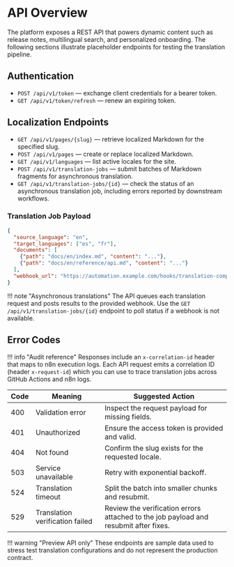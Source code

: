 # API Overview

The platform exposes a REST API that powers dynamic content such as release notes, multilingual search, and personalized onboarding. The following sections illustrate placeholder endpoints for testing the translation pipeline.

## Authentication

- `POST /api/v1/token` — exchange client credentials for a bearer token.
- `GET /api/v1/token/refresh` — renew an expiring token.

## Localization Endpoints

- `GET /api/v1/pages/{slug}` — retrieve localized Markdown for the specified slug.
- `POST /api/v1/pages` — create or replace localized Markdown.
- `GET /api/v1/languages` — list active locales for the site.
- `POST /api/v1/translation-jobs` — submit batches of Markdown fragments for asynchronous translation.
- `GET /api/v1/translation-jobs/{id}` — check the status of an asynchronous translation job, including errors reported by downstream workflows.

### Translation Job Payload

```json
{
  "source_language": "en",
  "target_languages": ["es", "fr"],
  "documents": [
    {"path": "docs/en/index.md", "content": "..."},
    {"path": "docs/en/reference/api.md", "content": "..."}
  ],
  "webhook_url": "https://automation.example.com/hooks/translation-complete"
}
```

!!! note "Asynchronous translations"
    The API queues each translation request and posts results to the provided webhook. Use the `GET /api/v1/translation-jobs/{id}` endpoint to poll status if a webhook is not available.

## Error Codes

!!! info "Audit reference"
    Responses include an `x-correlation-id` header that maps to n8n execution logs.
    Each API request emits a correlation ID (header `x-request-id`) which you can use to trace translation jobs across GitHub Actions and n8n logs.

| Code | Meaning | Suggested Action |
| ---- | ------- | ---------------- |
| 400 | Validation error | Inspect the request payload for missing fields. |
| 401 | Unauthorized | Ensure the access token is provided and valid. |
| 404 | Not found | Confirm the slug exists for the requested locale. |
| 503 | Service unavailable | Retry with exponential backoff. |
| 524 | Translation timeout | Split the batch into smaller chunks and resubmit. |
| 529 | Translation verification failed | Review the verification errors attached to the job payload and resubmit after fixes. |

!!! warning "Preview API only"
    These endpoints are sample data used to stress test translation configurations and do not represent the production contract.
